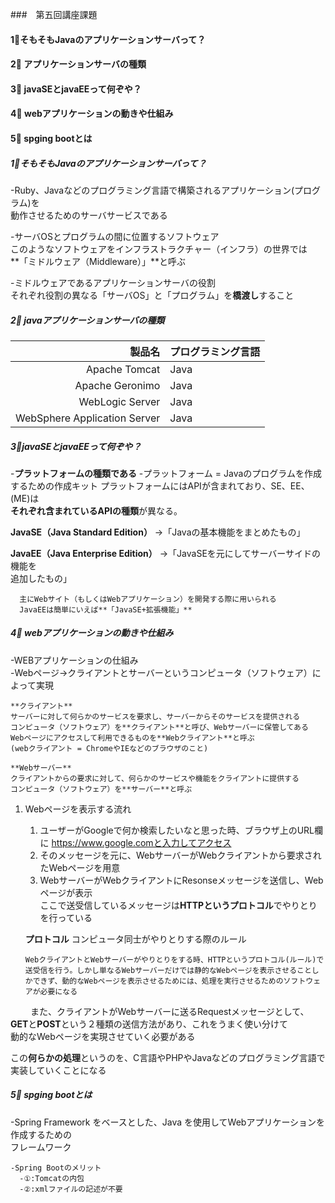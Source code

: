###　第五回講座課題  

#### 1⃣そもそもJavaのアプリケーションサーバって？  
#### 2⃣ アプリケーションサーバの種類 
#### 3⃣ javaSEとjavaEEって何ぞや？
#### 4⃣ webアプリケーションの動きや仕組み
#### 5⃣ spging bootとは  

##### 1⃣そもそもJavaのアプリケーションサーバって？  
  -Ruby、Javaなどのプログラミング言語で構築されるアプリケーション(プログラム)を  
   動作させるためのサーバサービスである  
  
   -サーバOSとプログラムの間に位置するソフトウェア  
    このようなソフトウェアをインフラストラクチャー（インフラ）の世界では  
    **「ミドルウェア（Middleware）」**と呼ぶ  

   -ミドルウェアであるアプリケーションサーバの役割  
    それぞれ役割の異なる「サーバOS」と「プログラム」を**橋渡し**すること  


##### 2⃣ javaアプリケーションサーバの種類  

| 製品名 | プログラミング言語 |  
|---: | :--- |
| Apache Tomcat | Java |  
| Apache Geronimo |	Java |  
| WebLogic Server |Java |  
| WebSphere Application Server | Java |  

##### 3⃣javaSEとjavaEEって何ぞや？  

  -**プラットフォームの種類である**
   -プラットフォーム = Javaのプログラムを作成するための作成キット
     プラットフォームにはAPIが含まれており、SE、EE、(ME)は  
     **それぞれ含まれているAPIの種類**が異なる。
  
**JavaSE（Java Standard Edition）**   →「Javaの基本機能をまとめたもの」   
 
**JavaEE（Java Enterprise Edition）** →「JavaSEを元にしてサーバーサイドの機能を  
                                         追加したもの」  

      主にWebサイト（もしくはWebアプリケーション）を開発する際に用いられる  
      JavaEEは簡単にいえば**「JavaSE+拡張機能」**  

##### 4⃣ webアプリケーションの動きや仕組み

  -WEBアプリケーションの仕組み  
    -Webページ→クライアントとサーバーというコンピュータ（ソフトウェア）によって実現  

    **クライアント** 
    サーバーに対して何らかのサービスを要求し、サーバーからそのサービスを提供される  
    コンピュータ（ソフトウェア）を**クライアント**と呼び、Webサーバーに保管してある  
    Webページにアクセスして利用できるものを**Webクライアント**と呼ぶ 
    (webクライアント = ChromeやIEなどのブラウザのこと)

    **Webサーバー**  
    クライアントからの要求に対して、何らかのサービスや機能をクライアントに提供する  
    コンピュータ（ソフトウェア）を**サーバー**と呼ぶ

1. Webページを表示する流れ 

    1. ユーザーがGoogleで何か検索したいなと思った時、ブラウザ上のURL欄に
       https://www.google.comと入力してアクセス  
    1. そのメッセージを元に、WebサーバーがWebクライアントから要求されたWebページを用意  
    1. WebサーバーがWebクライアントにResonseメッセージを送信し、Webページが表示  
       ここで送受信しているメッセージは**HTTPというプロトコル**でやりとりを行っている  

    **プロトコル**
       コンピュータ同士がやりとりする際のルール
       
       WebクライアントとWebサーバーがやりとりをする時、HTTPというプロトコル(ルール)で送受信を行う。しかし単なるWebサーバーだけでは静的なWebページを表示させることしかできず、動的なWebページを表示させるためには、処理を実行させるためのソフトウェアが必要になる

　　   また、クライアントがWebサーバーに送るRequestメッセージとして、  
       **GET**と**POST**という２種類の送信方法があり、これをうまく使い分けて  
       動的なWebページを実現させていく必要がある

  この**何らかの処理**というのを、C言語やPHPやJavaなどのプログラミング言語で  
  実装していくことになる  
  
##### 5⃣ spging bootとは

  -Spring Framework をベースとした、Java を使用してWebアプリケーションを作成するための  
  フレームワーク  

    -Spring Bootのメリット  
      -①:Tomcatの内包  
      -②:xmlファイルの記述が不要  

